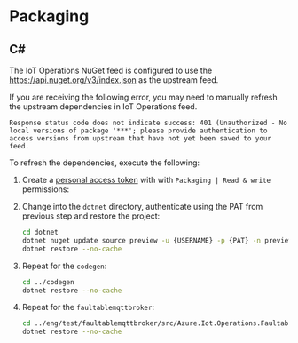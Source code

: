 # Packaging

## C#

The IoT Operations NuGet feed is configured to use the https://api.nuget.org/v3/index.json as the upstream feed. 

If you are receiving the following error, you may need to manually refresh the upstream dependencies in IoT Operations feed.

```output
Response status code does not indicate success: 401 (Unauthorized - No local versions of package '***'; please provide authentication to access versions from upstream that have not yet been saved to your feed.
```

To refresh the dependencies, execute the following:

1. Create a [personal access token](https://dev.azure.com/azure-iot-sdks/_usersSettings/tokens) with with `Packaging | Read & write` permissions:

1. Change into the `dotnet` directory, authenticate using the PAT from previous step and restore the project:

    ```bash
    cd dotnet
    dotnet nuget update source preview -u {USERNAME} -p {PAT} -n preview --store-password-in-clear-text
    dotnet restore --no-cache
    ```

1. Repeat for the `codegen`:

    ```bash
    cd ../codegen
    dotnet restore --no-cache
    ```

1. Repeat for the `faultablemqttbroker`:

    ```bash
    cd ../eng/test/faultablemqttbroker/src/Azure.Iot.Operations.FaultableMqttBroker
    dotnet restore --no-cache
    ```    
